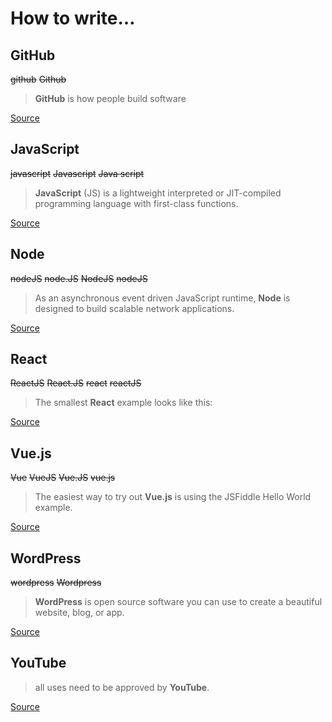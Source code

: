 # How to write…

## GitHub

~~github~~ ~~Github~~

> **GitHub** is how people build software

[Source](https://github.com/about)

## JavaScript

~~javascript~~ ~~Javascript~~ ~~Java script~~

> **JavaScript** (JS) is a lightweight interpreted or JIT-compiled programming language with first-class functions.

[Source](https://developer.mozilla.org/en-US/docs/Web/JavaScript)

## Node

~~nodeJS~~ ~~node.JS~~ ~~NodeJS~~ ~~nodeJS~~

> As an asynchronous event driven JavaScript runtime, **Node** is designed to build scalable network applications.

[Source](https://nodejs.org/en/about/)

## React

~~ReactJS~~ ~~React.JS~~ ~~react~~ ~~reactJS~~

> The smallest **React** example looks like this:

[Source](https://reactjs.org/docs/hello-world.html)

## Vue.js

~~Vue~~ ~~VueJS~~ ~~Vue.JS~~ ~~vue.js~~

> The easiest way to try out **Vue.js** is using the JSFiddle Hello World example.

[Source](https://vuejs.org/v2/guide/#Getting-Started)

## WordPress

~~wordpress~~ ~~Wordpress~~

> **WordPress** is open source software you can use to create a beautiful website, blog, or app.

[Source](https://wordpress.org/)

## YouTube

> all uses need to be approved by **YouTube**.

[Source](https://www.youtube.com/intl/en/yt/about/)

